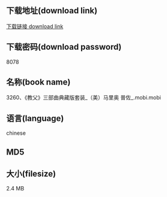 ## 下载地址(download link)
[下载链接 download link](https://tutu365.netlify.app/?s=3260%E3%80%81%E3%80%8A%E6%95%99%E7%88%B6%E3%80%8B%E4%B8%89%E9%83%A8%E6%9B%B2%E5%85%B8%E8%97%8F%E7%89%88%E5%A5%97%E8%A3%85_%EF%BC%88%E7%BE%8E%EF%BC%89%E9%A9%AC%E9%87%8C%E5%A5%A5+%E6%99%AE%E4%BD%90_.mobi)

## 下载密码(download password)
8078

## 名称(book name)
3260、《教父》三部曲典藏版套装_（美）马里奥 普佐_.mobi.mobi

## 语言(language)
chinese

## MD5


## 大小(filesize)
2.4 MB
